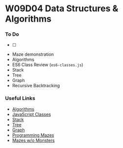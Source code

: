 # W09D04 Data Structures & Algorithms

### To Do
- [ ] 

* Maze demonstration
* Algorithms
* ES6 Class Review (`es6-classes.js`)
* Stack
* Tree
* Graph
* Recursive Backtracking

### Useful Links

* [Algorithms](https://en.wikipedia.org/wiki/Algorithm)
* [JavaScript Classes](https://developer.mozilla.org/en-US/docs/Web/JavaScript/Reference/Classes)
* [Stack](https://en.wikipedia.org/wiki/Stack_(abstract_data_type))
* [Tree](https://en.wikipedia.org/wiki/Tree_(data_structure))
* [Graph](https://en.wikipedia.org/wiki/Graph_(abstract_data_type))
* [Programming Mazes](https://youtu.be/Y37-gB83HKE)
* [Mazes w/o Monsters](http://mazes-wo-monsters.herokuapp.com/)
